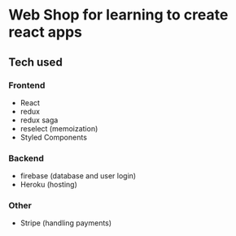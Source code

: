 # Web Shop for learning to create react apps

## Tech used

### Frontend

-   React
-   redux
-   redux saga
-   reselect (memoization)
-   Styled Components

### Backend

-   firebase (database and user login)
-   Heroku (hosting)

### Other

-   Stripe (handling payments)
